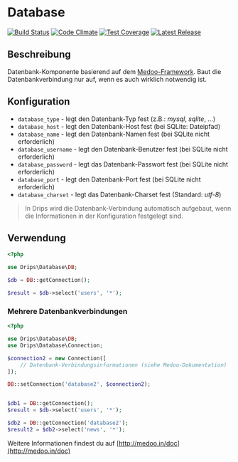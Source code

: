# Database

[![Build Status](https://travis-ci.org/Prowect/Database.svg)](https://travis-ci.org/Prowect/Database)
[![Code Climate](https://codeclimate.com/github/Prowect/Database/badges/gpa.svg)](https://codeclimate.com/github/Prowect/Database)
[![Test Coverage](https://codeclimate.com/github/Prowect/Database/badges/coverage.svg)](https://codeclimate.com/github/Prowect/Database/coverage)
[![Latest Release](https://img.shields.io/packagist/v/drips/Database.svg)](https://packagist.org/packages/drips/database)

## Beschreibung

Datenbank-Komponente basierend auf dem [Medoo-Framework](http://medoo.in). Baut die Datenbankverbindung nur auf, wenn es auch wirklich notwendig ist.

## Konfiguration

 - `database_type` - legt den Datenbank-Typ fest (z.B.: *mysql*, *sqlite*, ...)
 - `database_host` - legt den Datenbank-Host fest (bei SQLite: Dateipfad)
 - `database_name` - legt den Datenbank-Namen fest (bei SQLite nicht erforderlich)
 - `database_username` - legt den Datenbank-Benutzer fest (bei SQLite nicht erforderlich)
 - `database_password` - legt das Datenbank-Passwort fest (bei SQLite nicht erforderlich)
 - `database_port` - legt den Datenbank-Port fest (bei SQLite nicht erforderlich)
 - `database_charset` - legt das Datenbank-Charset fest (Standard: *utf-8*)
 
> In Drips wird die Datenbank-Verbindung automatisch aufgebaut, wenn die Informationen in der Konfiguration festgelegt sind.
 
## Verwendung

```php
<?php 

use Drips\Database\DB;

$db = DB::getConnection();

$result = $db->select('users', '*');
```

### Mehrere Datenbankverbindungen

```php
<?php 

use Drips\Database\DB;
use Drips\Database\Connection;

$connection2 = new Connection([
    // Datenbank-Verbindungsinformationen (siehe Medoo-Dokumentation)
]);

DB::setConnection('database2', $connection2);


$db1 = DB::getConnection();
$result = $db->select('users', '*');

$db2 = DB::getConnection('database2');
$result2 = $db2->select('news', '*');

```

Weitere Informationen findest du auf [http://medoo.in/doc](http://medoo.in/doc)

